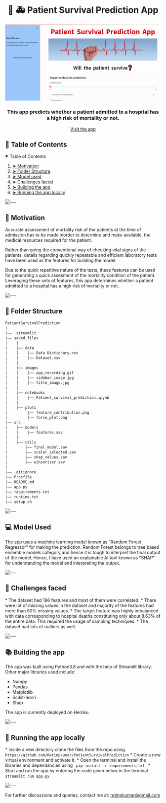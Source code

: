  <h1 align='center'>🏥 🚑 Patient Survival Prediction App </h1>

<div align='center'>
<img src="https://github.com/Retinpkumar/PatientSurvivalPrediction/blob/main/saved_files/images/app_recording.gif">
</div>

<h3 align='center'> This app predicts whether a patient admitted to a hospital has a high risk of mortality or not. </h3>

<div align='center'>
<a href="https://patient-survival-prediction.herokuapp.com/" align='center'> Visit the app </a>
</div>
 
<h2> 📖 Table of Contents </h2>
<details open="open">
  <summary>Table of Contents</summary>
  <ol>
    <li><a href="#motivation"> ➤ Motivation </a></li>
    <li><a href="folder_structure"> ➤ Folder Structure </a></li>
    <li><a href="#model_used"> ➤ Model used </a></li>
    <li><a href="#challenges"> ➤ Challenges faced </a></li>
    <li><a href="#build"> ➤ Building the app </a></li>
    <li><a href="#run"> ➤ Running the app locally </a></li>
    
  </ol>
</details>

![---](https://raw.githubusercontent.com/andreasbm/readme/master/assets/lines/aqua.png)


<h2 id="motivation" > 🎯 Motivation </h2>

Accurate assessment of mortality risk of the patients at the time of admission has to be made inorder to determine and make available, the medical resources required for the patient.

  Rather than going the conventional way of checking vital signs of the patients, details regarding quickly repeatable and efficient laboratory tests have been used as the features for building the model.  
  
  Due to the quick repetitive nature of the tests, these features can be used for generating a quick assesment of the mortality condition of the patient. Leveraging these sets of features, this app determines whether a patient admitted to a hospital has a high risk of mortality
or not.

![---](https://raw.githubusercontent.com/andreasbm/readme/master/assets/lines/aqua.png)

<h2 id='folder_structure'> 📂 Folder Structure </h2>

```
PatientSurvivalPrediction
|
|—— .streamlit
|—— saved_files
|    |
|    |—— data
|    |    |—— Data Dictionary.csv
|    |    |—— Dataset.csv
|    |
|    |—— images
|    |    |—— app_recording.gif
|    |    |—— sidebar_image.jpg
|    |    |—— title_image.jpg
|    |
|    |—— notebooks
|    |    |—— Patient_survival_prediction.ipynb
|    |
|    |—— plots
|         |—— feature_contribution.png
|         |—— force_plot.png
|—— src
|    |—— models
|    |    |—— features.sav
|    |
|    |—— utils
|        |—— final_model.sav
|        |—— scaler_selected.sav
|        |—— shap_values.sav
|        |—— winsorizer.sav
|
|—— .gitignore
|—— Procfile
|—— README.md
|—— app.py
|—— requirements.txt
|—— runtime.txt
|—— setup.sh
```

![---](https://raw.githubusercontent.com/andreasbm/readme/master/assets/lines/aqua.png)

<h2 id="model_used"> 💻 Model Used </h2>
The app uses a machine learning model known as "Random Forest Regressor" for making the prediction. Random Forest belongs to tree based ensemble models category and hence it is tough to interpret the final output of the model. 
Hence, I have used an explainable AI tool known as "SHAP" for understanding the model and interpreting the output.

![---](https://raw.githubusercontent.com/andreasbm/readme/master/assets/lines/aqua.png)

<h2 id="challenges"> 🧩 Challenges faced </h2>
* The dataset had 186 features and most of them were correlated.
* There were lot of missing values in the dataset and majority of the features had more than 50% missing values.
* The target feature was highly imbalanced with data corresponding to hospital deaths constituting only about 8.63% of the entire data. This required the usage of sampling techniques.
* The dataset had lots of outliers as well.

![---](https://raw.githubusercontent.com/andreasbm/readme/master/assets/lines/aqua.png)

<h2 id="build"> 📚 Building the app </h2>
The app was built using Python3.8 and with the help of Streamlit library.  
Other major libraries used include:
<ul>
  <li>Numpy</li> 
  <li>Pandas</li>
  <li>Matplotlib</li>
  <li>Scikit-learn</li>
  <li>Shap</li>
</ul>
The app is currently deployed on Heroku.  

![---](https://raw.githubusercontent.com/andreasbm/readme/master/assets/lines/aqua.png)

<h2 id="run"> 💾 Running the app locally </h2>
* Inside a new directory clone the files from the repo using  
<code> https://github.com/Retinpkumar/PatientSurvivalPrediction</code>  
* Create a new virtual environment and activate it.
* Open the terminal and install the libraries and dependancies using  
<code> pip install -r requirements.txt </code>  
* Start and run the app by entering the code given below in the terminal  
<code> streamlit run app.py </code>

![---](https://raw.githubusercontent.com/andreasbm/readme/master/assets/lines/aqua.png)

For further discussions and queries, contact me at: retinpkumar@gmail.com
